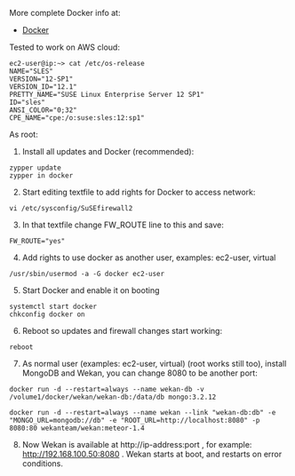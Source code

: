 More complete Docker info at:

* [Docker](https://github.com/wekan/wekan/wiki/Docker)

Tested to work on AWS cloud:

```
ec2-user@ip:~> cat /etc/os-release
NAME="SLES"
VERSION="12-SP1"
VERSION_ID="12.1"
PRETTY_NAME="SUSE Linux Enterprise Server 12 SP1"
ID="sles"
ANSI_COLOR="0;32"
CPE_NAME="cpe:/o:suse:sles:12:sp1"
```

As root:

1) Install all updates and Docker (recommended):

```
zypper update
zypper in docker
```

2) Start editing textfile to add rights for Docker to access network:

```
vi /etc/sysconfig/SuSEfirewall2
```

3) In that textfile change FW_ROUTE line to this and save:

```
FW_ROUTE="yes"
```

4) Add rights to use docker as another user, examples: ec2-user, virtual

```
/usr/sbin/usermod -a -G docker ec2-user
```

5) Start Docker and enable it on booting

```
systemctl start docker
chkconfig docker on
```

6) Reboot so updates and firewall changes start working:

```
reboot
```

7) As normal user (examples: ec2-user, virtual) (root works still too), install MongoDB and Wekan, you can change 8080 to be another port:

```
docker run -d --restart=always --name wekan-db -v /volume1/docker/wekan/wekan-db:/data/db mongo:3.2.12

docker run -d --restart=always --name wekan --link "wekan-db:db" -e "MONGO_URL=mongodb://db" -e "ROOT_URL=http://localhost:8080" -p 8080:80 wekanteam/wekan:meteor-1.4
```

8) Now Wekan is available at http://ip-address:port , for example: http://192.168.100.50:8080 . Wekan starts at boot, and restarts on error conditions.

